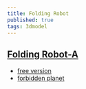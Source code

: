 ```yaml
---
title: Folding Robot
published: true
tags: 3dmodel
---
```

## [Folding Robot-A](https://fab365.net/items/107)
- [free version](https://www.myminifactory.com/object/3d-print-beat-bot-print-in-place-fold-up-robot-61898)
- [forbidden planet](https://fab365.net/items/112)
